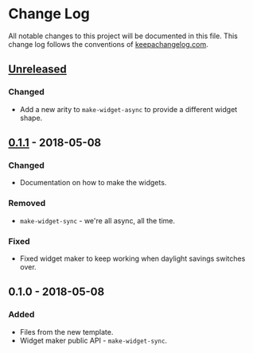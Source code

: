 # Change Log
All notable changes to this project will be documented in this file. This change log follows the conventions of [keepachangelog.com](http://keepachangelog.com/).

## [Unreleased]
### Changed
- Add a new arity to `make-widget-async` to provide a different widget shape.

## [0.1.1] - 2018-05-08
### Changed
- Documentation on how to make the widgets.

### Removed
- `make-widget-sync` - we're all async, all the time.

### Fixed
- Fixed widget maker to keep working when daylight savings switches over.

## 0.1.0 - 2018-05-08
### Added
- Files from the new template.
- Widget maker public API - `make-widget-sync`.

[Unreleased]: https://github.com/your-name/advent-of-clojure/compare/0.1.1...HEAD
[0.1.1]: https://github.com/your-name/advent-of-clojure/compare/0.1.0...0.1.1
